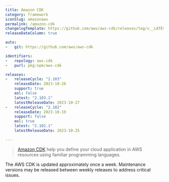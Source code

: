 ```yaml
---
title: Amazon CDK
category: framework
iconSlug: amazonaws
permalink: /amazon-cdk
changelogTemplate: https://github.com/aws/aws-cdk/releases/tag/v__LATEST__
releaseDateColumn: true

auto:
-   git: https://github.com/aws/aws-cdk

identifiers:
-   repology: aws-cdk
-   purl: pkg:npm/aws-cdk

releases:
-   releaseCycle: "2.103"
    releaseDate: 2023-10-26
    support: true
    eol: false
    latest: "2.103.1"
    latestReleaseDate: 2023-10-27
-   releaseCycle: "2.102"
    releaseDate: 2023-10-19
    support: false
    eol: true
    latest: "2.102.1"
    latestReleaseDate: 2023-10-25

---
```


> [Amazon CDK](https://aws.amazon.com/cdk/) help you define your cloud application in AWS resources using familiar programming languages.

The AWS CDK is updated approximately once a week. Maintenance versions may be released between weekly releases to address critical issues.
